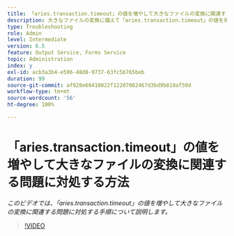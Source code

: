 ```yaml
---
title: 「aries.transaction.timeout」の値を増やして大きなファイルの変換に関連する問題に対処する方法
description: 大きなファイルの変換に備えて「aries.transaction.timeout」の値を増やす手順
type: Troubleshooting
role: Admin
level: Intermediate
version: 6.5
feature: Output Service, Forms Service
topic: Administration
index: y
exl-id: acb3a3b4-e596-48d8-9737-63fc5b765beb
duration: 99
source-git-commit: af928e60410022f12207082467d3bd9b818af59d
workflow-type: tm+mt
source-wordcount: '56'
ht-degree: 100%

---
```


# 「aries.transaction.timeout」の値を増やして大きなファイルの変換に関連する問題に対処する方法

*このビデオでは、「aries.transaction.timeout」の値を増やして大きなファイルの変換に関連する問題に対処する手順について説明します。*

>[!VIDEO](https://video.tv.adobe.com/v/335502?quality=12&learn=on)
